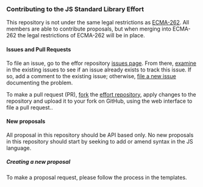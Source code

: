 ### Contributing to the JS Standard Library Effort

This repository is not under the same legal restrictions as [ECMA-262](https://github.com/tc39/ecma262). All members are able to contribute proposals, but when merging into ECMA-262 the legal restrictions of ECMA-262 will be in place.

#### Issues and Pull Requests

To file an issue, go to the effor repository [issues page](https://github.com/bmeck/js-stdlib-expansion/issues). From there, [examine](https://guides.github.com/features/issues/) in the existing issues to see if an issue already exists to track this issue. If so, add a comment to the existing issue; otherwise, [file a new issue](https://help.github.com/articles/creating-an-issue/) documenting the problem.

To make a pull request (PR), [fork](https://help.github.com/articles/fork-a-repo/) the [effort repository](https://github.com/bmeck/js-stdlib-expansion), apply changes to the repository and upload it to your fork on GitHub, using the web interface to file a pull request..

#### New proposals

All proposal in this repository should be API based only. No new proposals in this repository should start by seeking to add or amend syntax in the JS language.

##### Creating a new proposal

To make a proposal request, please follow the process in the templates.
